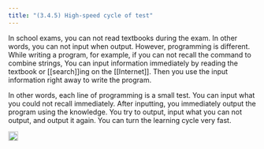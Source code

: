 ```yaml
---
title: "(3.4.5) High-speed cycle of test"
---
```


In school exams, you can not read textbooks during the exam. In other words, you can not input when output. However, programming is different. While writing a program, for example, if you can not recall the command to combine strings, You can input information immediately by reading the textbook or [[search]]ing on the [[Internet]]. Then you use the input information right away to write the program.

In other words, each line of programming is a small test. You can input what you could not recall immediately. After inputting, you immediately output the program using the knowledge. You try to output, input what you can not output, and output it again. You can turn the learning cycle very fast.

<img src='https://scrapbox.io/api/pages/nishio-en/en/icon' alt='en.icon' height="19.5"/>